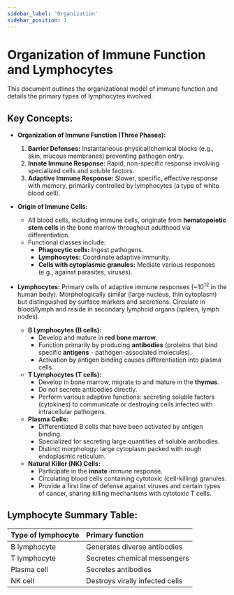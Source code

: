 ```yaml
---
sidebar_label: 'Organization'
sidebar_position: 1
---
```


# Organization of Immune Function and Lymphocytes

This document outlines the organizational model of immune function and details the primary types of lymphocytes involved.

## Key Concepts:

*   **Organization of Immune Function (Three Phases):**
    1.  **Barrier Defenses:** Instantaneous physical/chemical blocks (e.g., skin, mucous membranes) preventing pathogen entry.
    2.  **Innate Immune Response:** Rapid, non-specific response involving specialized cells and soluble factors.
    3.  **Adaptive Immune Response:** Slower, specific, effective response with memory, primarily controlled by lymphocytes (a type of white blood cell).

*   **Origin of Immune Cells:**
    *   All blood cells, including immune cells, originate from **hematopoietic stem cells** in the bone marrow throughout adulthood via differentiation.
    *   Functional classes include:
        *   **Phagocytic cells:** Ingest pathogens.
        *   **Lymphocytes:** Coordinate adaptive immunity.
        *   **Cells with cytoplasmic granules:** Mediate various responses (e.g., against parasites, viruses).

*   **Lymphocytes:** Primary cells of adaptive immune responses (~10<sup>12</sup> in the human body). Morphologically similar (large nucleus, thin cytoplasm) but distinguished by surface markers and secretions. Circulate in blood/lymph and reside in secondary lymphoid organs (spleen, lymph nodes).
    *   **B Lymphocytes (B cells):**
        *   Develop and mature in **red bone marrow**.
        *   Function primarily by producing **antibodies** (proteins that bind specific **antigens** - pathogen-associated molecules).
        *   Activation by antigen binding causes differentiation into plasma cells.
    *   **T Lymphocytes (T cells):**
        *   Develop in bone marrow, migrate to and mature in the **thymus**.
        *   Do not secrete antibodies directly.
        *   Perform various adaptive functions: secreting soluble factors (cytokines) to communicate or destroying cells infected with intracellular pathogens.
    *   **Plasma Cells:**
        *   Differentiated B cells that have been activated by antigen binding.
        *   Specialized for secreting large quantities of soluble antibodies.
        *   Distinct morphology: large cytoplasm packed with rough endoplasmic reticulum.
    *   **Natural Killer (NK) Cells:**
        *   Participate in the **innate** immune response.
        *   Circulating blood cells containing cytotoxic (cell-killing) granules.
        *   Provide a first line of defense against viruses and certain types of cancer, sharing killing mechanisms with cytotoxic T cells.

## Lymphocyte Summary Table:

| Type of lymphocyte | Primary function                  |
| :----------------- | :-------------------------------- |
| B lymphocyte      | Generates diverse antibodies      |
| T lymphocyte      | Secretes chemical messengers      |
| Plasma cell        | Secretes antibodies               |
| NK cell            | Destroys virally infected cells |
